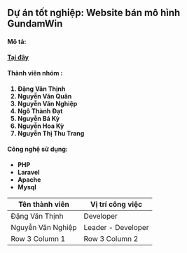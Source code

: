 ## Dự án tốt nghiệp: Website bán mô hình GundamWin

#### Mô tả:

**<a href='https://gundamwin.store'>Tại đây</a>**

#### Thành viên nhóm :

<strong>
    <ol>
        <li>Đặng Văn Thịnh</li>
        <li>Nguyễn Văn Quân</li>
        <li>Nguyễn Văn Nghiệp</li>
        <li>Ngô Thành Đạt</li>
        <li>Nguyễn Bá Kỳ</li>
        <li>Nguyễn Hoa Kỳ</li>
        <li>Nguyễn Thị Thu Trang</li>
    </ol>
</strong>

#### Công nghệ sử dụng:

 <strong>
    <ul>
        <li>PHP</li>
        <li>Laravel</li>
        <li>Apache</li>
        <li>Mysql</li>
    </ul>
 </strong>

| Tên thành viên | Vị trí công việc |
| -------------- | ---------------- |
| Đặng Văn Thịnh | Developer   |
| Nguyễn Văn Nghiệp | Leader - Developer   |
| Row 3 Column 1 | Row 3 Column 2   |
